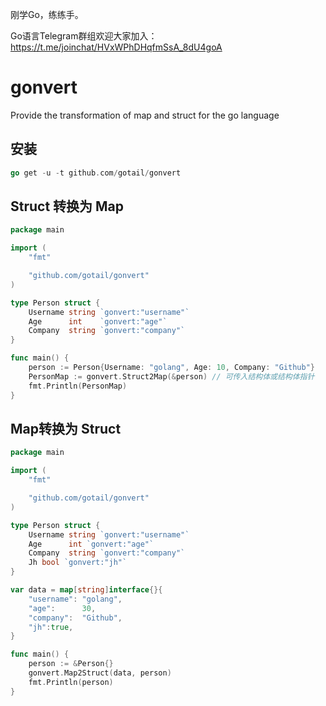 刚学Go，练练手。

Go语言Telegram群组欢迎大家加入：
https://t.me/joinchat/HVxWPhDHqfmSsA_8dU4goA

# gonvert

Provide the transformation of map and struct for the go language

## 安装
```go
go get -u -t github.com/gotail/gonvert
```

## Struct 转换为 Map

```go
package main

import (
	"fmt"

	"github.com/gotail/gonvert"
)

type Person struct {
	Username string `gonvert:"username"`
	Age      int    `gonvert:"age"`
	Company  string `gonvert:"company"`
}

func main() {
	person := Person{Username: "golang", Age: 10, Company: "Github"}
	PersonMap := gonvert.Struct2Map(&person) // 可传入结构体或结构体指针
	fmt.Println(PersonMap)
}

```
## Map转换为 Struct
```go
package main

import (
	"fmt"

	"github.com/gotail/gonvert"
)

type Person struct {
	Username string `gonvert:"username"`
	Age      int `gonvert:"age"`
	Company  string `gonvert:"company"`
	Jh bool	`gonvert:"jh"`
}

var data = map[string]interface{}{
	"username": "golang",
	"age":      30,
	"company":  "Github",
	"jh":true,
}

func main() {
	person := &Person{}
	gonvert.Map2Struct(data, person)
	fmt.Println(person)
}

```
